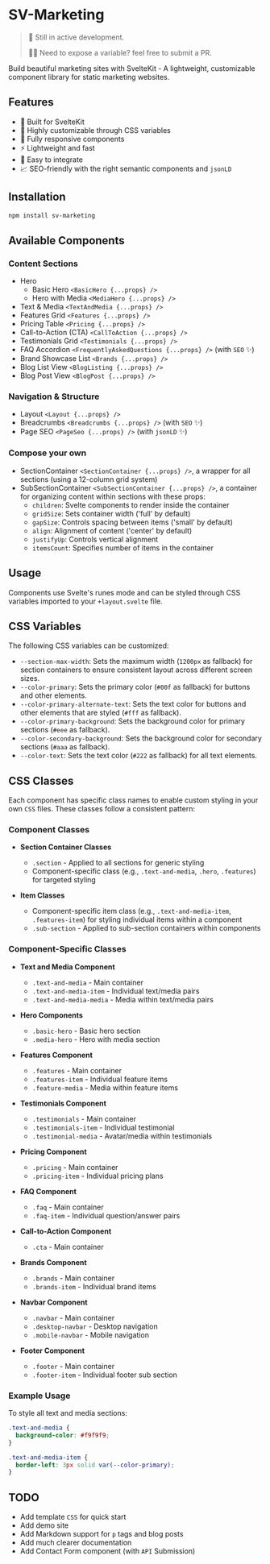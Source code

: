 # SV-Marketing

> 🚧 Still in active development.
>
> 🧑‍💻 Need to expose a variable? feel free to submit a PR.

Build beautiful marketing sites with SvelteKit - A lightweight, customizable component library for static marketing websites.

## Features

- 🚀 Built for SvelteKit
- 🎨 Highly customizable through CSS variables
- 📱 Fully responsive components
- ⚡ Lightweight and fast
- 🔧 Easy to integrate
- 📈 SEO-friendly with the right semantic components and `jsonLD`

## Installation

```bash
npm install sv-marketing
```

## Available Components

### Content Sections

- Hero
  - Basic Hero `<BasicHero {...props} />`
  - Hero with Media `<MediaHero {...props} />`
- Text & Media `<TextAndMedia {...props} />`
- Features Grid `<Features {...props} />`
- Pricing Table `<Pricing {...props} />`
- Call-to-Action (CTA) `<CallToAction {...props} />`
- Testimonials Grid `<Testimonials {...props} />`
- FAQ Accordion `<FrequentlyAskedQuestions {...props} />` (with `SEO` ✨)
- Brand Showcase List `<Brands {...props} />`
- Blog List View `<BlogListing {...props} />`
- Blog Post View `<BlogPost {...props} />`

### Navigation & Structure

- Layout `<Layout {...props} />`
- Breadcrumbs `<Breadcrumbs {...props} />` (with `SEO` ✨)
- Page SEO `<PageSeo {...props} />` (with `jsonLD` ✨)

### Compose your own

- SectionContainer `<SectionContainer {...props} />`, a wrapper for all sections (using a 12-column grid system)
- SubSectionContainer `<SubSectionContainer {...props} />`, a container for organizing content within sections with these props:
  - `children`: Svelte components to render inside the container
  - `gridSize`: Sets container width ('full' by default)
  - `gapSize`: Controls spacing between items ('small' by default)
  - `align`: Alignment of content ('center' by default)
  - `justifyUp`: Controls vertical alignment
  - `itemsCount`: Specifies number of items in the container

## Usage

Components use Svelte's runes mode and can be styled through CSS variables imported to your `+layout.svelte` file.

## CSS Variables

The following CSS variables can be customized:

- `--section-max-width`: Sets the maximum width (`1200px` as fallback) for section containers to ensure consistent layout across different screen sizes.
- `--color-primary`: Sets the primary color (`#00f` as fallback) for buttons and other elements.
- `--color-primary-alternate-text`: Sets the text color for buttons and other elements that are styled (`#fff` as fallback).
- `--color-primary-background`: Sets the background color for primary sections (`#eee` as fallback).
- `--color-secondary-background`: Sets the background color for secondary sections (`#aaa` as fallback).
- `--color-text`: Sets the text color (`#222` as fallback) for all text elements.

## CSS Classes

Each component has specific class names to enable custom styling in your own `CSS` files. These classes follow a consistent pattern:

### Component Classes

- **Section Container Classes**
  - `.section` - Applied to all sections for generic styling
  - Component-specific class (e.g., `.text-and-media`, `.hero`, `.features`) for targeted styling

- **Item Classes**
  - Component-specific item class (e.g., `.text-and-media-item`, `.features-item`) for styling individual items within a component
  - `.sub-section` - Applied to sub-section containers within components

### Component-Specific Classes

- **Text and Media Component**
  - `.text-and-media` - Main container
  - `.text-and-media-item` - Individual text/media pairs
  - `.text-and-media-media` - Media within text/media pairs

- **Hero Components**
  - `.basic-hero` - Basic hero section
  - `.media-hero` - Hero with media section

- **Features Component**
  - `.features` - Main container
  - `.features-item` - Individual feature items
  - `.feature-media` - Media within feature items

- **Testimonials Component**
  - `.testimonials` - Main container
  - `.testimonials-item` - Individual testimonial
  - `.testimonial-media` - Avatar/media within testimonials

- **Pricing Component**
  - `.pricing` - Main container
  - `.pricing-item` - Individual pricing plans

- **FAQ Component**
  - `.faq` - Main container
  - `.faq-item` - Individual question/answer pairs

- **Call-to-Action Component**
  - `.cta` - Main container

- **Brands Component**
  - `.brands` - Main container
  - `.brands-item` - Individual brand items

- **Navbar Component**
  - `.navbar` - Main container
  - `.desktop-navbar` - Desktop navigation
  - `.mobile-navbar` - Mobile navigation

- **Footer Component**
  - `.footer` - Main container
  - `.footer-item` - Individual footer sub section

### Example Usage

To style all text and media sections:

```css
.text-and-media {
  background-color: #f9f9f9;
}

.text-and-media-item {
  border-left: 3px solid var(--color-primary);
}
```

## TODO

- Add template `CSS` for quick start
- Add demo site
- Add Markdown support for `p` tags and blog posts
- Add much clearer documentation
- Add Contact Form component (with `API` Submission)
